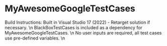 # MyAwesomeGoogleTestCases

Build Instructions:
Built in Visual Studio 17 (2022) - Retarget solution if necessary. \n
BlackBoxTestCases is included as a dependency for MyAwesomeGoogleTestCases. \n
No user inputs are required, all test cases use pre-defined variables. \n

